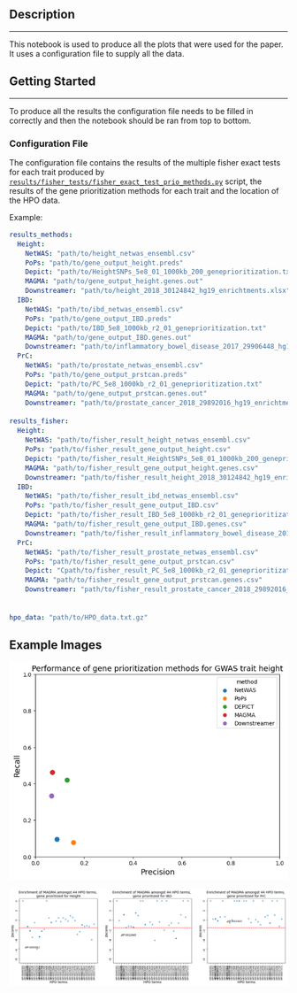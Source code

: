 ## Description 
* * *
This notebook is used to produce all the plots that were used for the paper. It uses a configuration file to supply all the data.

## Getting Started
* * *
To produce all the results the configuration file needs to be filled in correctly and then the notebook should be ran from top to bottom.

### Configuration File
The configuration file contains the results of the multiple fisher exact tests for each trait produced by [`results/fisher_tests/fisher_exact_test_prio_methods.py`](../../results/fisher_tests/fisher_exact_test_prio_methods.py) script, the results of the gene prioritization methods for each trait and the location of the HPO data.

Example: 

```yaml
results_methods:
  Height:
    NetWAS: "path/to/height_netwas_ensembl.csv"
    PoPs: "path/to/gene_output_height.preds"
    Depict: "path/to/HeightSNPs_5e8_01_1000kb_200_geneprioritization.txt"
    MAGMA: "path/to/gene_output_height.genes.out"
    Downstreamer: "path/to/height_2018_30124842_hg19_enrichtments.xlsx"
  IBD:
    NetWAS: "path/to/ibd_netwas_ensembl.csv"
    PoPs: "path/to/gene_output_IBD.preds"
    Depict: "path/to/IBD_5e8_1000kb_r2_01_geneprioritization.txt"
    MAGMA: "path/to/gene_output_IBD.genes.out"
    Downstreamer: "path/to/inflammatory_bowel_disease_2017_29906448_hg19_enrichtments.xlsx"
  PrC:
    NetWAS: "path/to/prostate_netwas_ensembl.csv"
    PoPs: "path/to/gene_output_prstcan.preds"
    Depict: "path/to/PC_5e8_1000kb_r2_01_geneprioritization.txt"
    MAGMA: "path/to/gene_output_prstcan.genes.out"
    Downstreamer: "path/to/prostate_cancer_2018_29892016_hg19_enrichtments.xlsx"

results_fisher:
  Height:
    NetWAS: "path/to/fisher_result_height_netwas_ensembl.csv"
    PoPs: "path/to/fisher_result_gene_output_height.csv"
    Depict: "path/to/fisher_result_HeightSNPs_5e8_01_1000kb_200_geneprioritization.csv"
    MAGMA: "path/to/fisher_result_gene_output_height.genes.csv"
    Downstreamer: "path/to/fisher_result_height_2018_30124842_hg19_enrichtments.csv"
  IBD:
    NetWAS: "path/to/fisher_result_ibd_netwas_ensembl.csv"
    PoPs: "path/to/fisher_result_gene_output_IBD.csv"
    Depict: "path/to/fisher_result_IBD_5e8_1000kb_r2_01_geneprioritization.csv"
    MAGMA: "path/to/fisher_result_gene_output_IBD.genes.csv"
    Downstreamer: "path/to/fisher_result_inflammatory_bowel_disease_2017_29906448_hg19_enrichtments.csv"
  PrC:
    NetWAS: "path/to/fisher_result_prostate_netwas_ensembl.csv"
    PoPs: "path/to/fisher_result_gene_output_prstcan.csv"
    Depict: "Cpath/to/fisher_result_PC_5e8_1000kb_r2_01_geneprioritization.csv"
    MAGMA: "path/to/fisher_result_gene_output_prstcan.genes.csv"
    Downstreamer: "path/to/fisher_result_prostate_cancer_2018_29892016_hg19_enrichtments.csv"


hpo_data: "path/to/HPO_data.txt.gz"
```

## Example Images

![recall_precision](../../images/results/example_recall_precision_plot.png)

![fisher](../../images/results/example_fishers_test_hpo_terms.png)